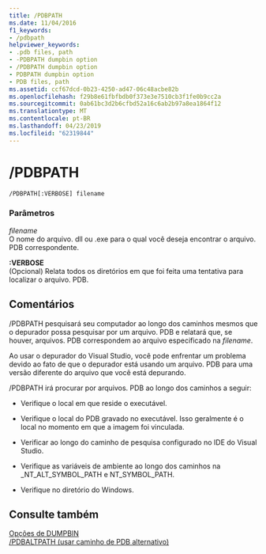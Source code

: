 ```yaml
---
title: /PDBPATH
ms.date: 11/04/2016
f1_keywords:
- /pdbpath
helpviewer_keywords:
- .pdb files, path
- -PDBPATH dumpbin option
- /PDBPATH dumpbin option
- PDBPATH dumpbin option
- PDB files, path
ms.assetid: ccf67dcd-0b23-4250-ad47-06c48acbe82b
ms.openlocfilehash: f29b8e61fbfbdb0f373e3e7510cb3f1fe0b9cc2a
ms.sourcegitcommit: 0ab61bc3d2b6cfbd52a16c6ab2b97a8ea1864f12
ms.translationtype: MT
ms.contentlocale: pt-BR
ms.lasthandoff: 04/23/2019
ms.locfileid: "62319844"
---
```

# <a name="pdbpath"></a>/PDBPATH

```
/PDBPATH[:VERBOSE] filename
```

### <a name="parameters"></a>Parâmetros

*filename*<br/>
O nome do arquivo. dll ou .exe para o qual você deseja encontrar o arquivo. PDB correspondente.

**:VERBOSE**<br/>
(Opcional) Relata todos os diretórios em que foi feita uma tentativa para localizar o arquivo. PDB.

## <a name="remarks"></a>Comentários

/PDBPATH pesquisará seu computador ao longo dos caminhos mesmos que o depurador possa pesquisar por um arquivo. PDB e relatará que, se houver, arquivos. PDB correspondem ao arquivo especificado na *filename*.

Ao usar o depurador do Visual Studio, você pode enfrentar um problema devido ao fato de que o depurador está usando um arquivo. PDB para uma versão diferente do arquivo que você está depurando.

/PDBPATH irá procurar por arquivos. PDB ao longo dos caminhos a seguir:

- Verifique o local em que reside o executável.

- Verifique o local do PDB gravado no executável. Isso geralmente é o local no momento em que a imagem foi vinculada.

- Verificar ao longo do caminho de pesquisa configurado no IDE do Visual Studio.

- Verifique as variáveis de ambiente ao longo dos caminhos na _NT_ALT_SYMBOL_PATH e NT_SYMBOL_PATH.

- Verifique no diretório do Windows.

## <a name="see-also"></a>Consulte também

[Opções de DUMPBIN](dumpbin-options.md)<br/>
[/PDBALTPATH (usar caminho de PDB alternativo)](pdbaltpath-use-alternate-pdb-path.md)
